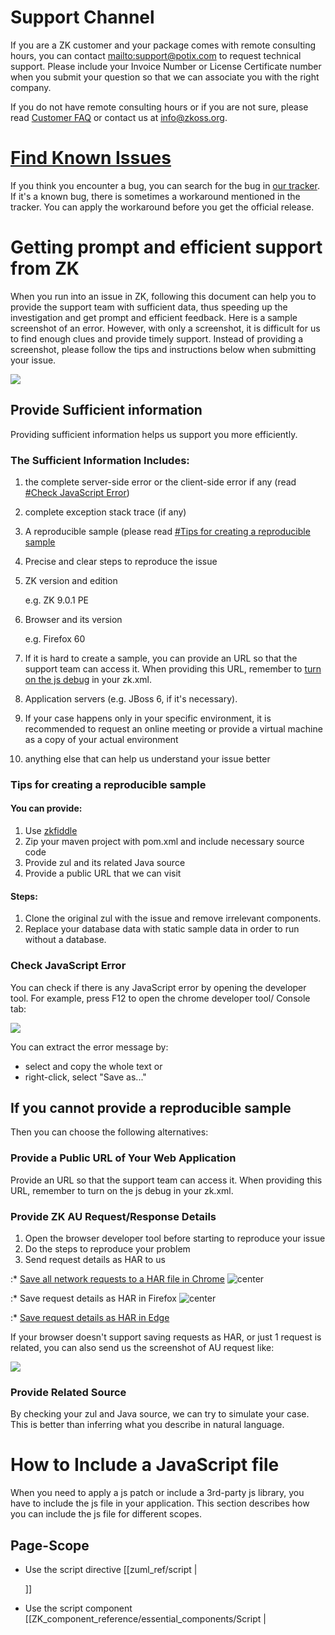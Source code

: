 # Support Channel

If you are a ZK customer and your package comes with remote consulting
hours, you can contact
[mailto:support@potix.com](mailto:support@potix.com) to request
technical support. Please include your Invoice Number or License
Certificate number when you submit your question so that we can
associate you with the right company.

If you do not have remote consulting hours or if you are not sure,
please read [Customer FAQ](https://www.zkoss.org/wiki/Customers/FAQ#What_is_my_current_ZK_Package.3F)
or contact us at info@zkoss.org.

# [Find Known Issues](https://tracker.zkoss.org/issues/)

If you think you encounter a bug, you can search for the bug in [our tracker](https://tracker.zkoss.org/issues). If it's a known bug, there
is sometimes a workaround mentioned in the tracker. You can apply the
workaround before you get the official release.

# Getting prompt and efficient support from ZK

When you run into an issue in ZK, following this document can help you
to provide the support team with sufficient data, thus speeding up the
investigation and get prompt and efficient feedback. Here is a sample
screenshot of an error. However, with only a screenshot, it is difficult
for us to find enough clues and provide timely support. Instead of
providing a screenshot, please follow the tips and instructions below
when submitting your issue.

![](ZK_MeetRpoblem01.png)

## Provide Sufficient information

Providing sufficient information helps us support you more efficiently.

### The Sufficient Information Includes:

1.  the complete server-side error or the client-side error if any (read
    [\#Check JavaScript Error](#Check_JavaScript_Error))
2.  complete exception stack trace (if any)
3.  A reproducible sample (please read [\#Tips for creating a reproducible sample](#Tips_for_creating_a_reproducible_sample)
4.  Precise and clear steps to reproduce the issue
5.  ZK version and edition
      
    e.g. ZK 9.0.1 PE
6.  Browser and its version
      
    e.g. Firefox 60
7.  If it is hard to create a sample, you can provide an URL so that the
    support team can access it. When providing this URL, remember to
    [turn on the js debug]({{site.baseurl}}/zk_config_ref/the_client_config_element/the_debug_js_element)
    in your zk.xml.
8.  Application servers (e.g. JBoss 6, if it's necessary).
9.  If your case happens only in your specific environment, it is
    recommended to request an online meeting or provide a virtual
    machine as a copy of your actual environment
10. anything else that can help us understand your issue better

### Tips for creating a reproducible sample

#### You can provide:

1.  Use [zkfiddle](http://zkfiddle.org)
2.  Zip your maven project with pom.xml and include necessary source
    code
3.  Provide zul and its related Java source
4.  Provide a public URL that we can visit

#### Steps:

1.  Clone the original zul with the issue and remove irrelevant
    components.
2.  Replace your database data with static sample data in order to run
    without a database.

### Check JavaScript Error

You can check if there is any JavaScript error by opening the developer
tool. For example, press F12 to open the chrome developer tool/ Console
tab:

![](chrome-js-error.png)

You can extract the error message by:

- select and copy the whole text or
- right-click, select "Save as..."

## If you cannot provide a reproducible sample

Then you can choose the following alternatives:

### Provide a Public URL of Your Web Application

Provide an URL so that the support team can access it. When providing
this URL, remember to turn on the js debug in your zk.xml.

### Provide ZK AU Request/Response Details

1.  Open the browser developer tool before starting to reproduce your
    issue
2.  Do the steps to reproduce your problem
3.  Send request details as HAR to us

:\* [Save all network requests to a HAR file in Chrome](https://developers.google.com/web/tools/chrome-devtools/network/reference#save-as-har)
![ center](save-har-chrome.png " center")

:\* Save request details as HAR in Firefox ![ center](save-har-firefox.png " center")

:\* [Save request details as HAR in Edge](https://docs.microsoft.com/en-us/microsoft-edge/devtools-guide/network)

If your browser doesn't support saving requests as HAR, or just 1
request is related, you can also send us the screenshot of AU request
like:

![](au-request.png)

### Provide Related Source

By checking your zul and Java source, we can try to simulate your case.
This is better than inferring what you describe in natural language.

# How to Include a JavaScript file

When you need to apply a js patch or include a 3rd-party js library, you
have to include the js file in your application. This section describes
how you can include the js file for different scopes.

## Page-Scope

- Use the script directive
  \[\[zuml_ref/script \|
  <?script?>

  \]\]
- Use the script component
  \[\[ZK_component_reference/essential_components/Script \|
  <script>

  \]\]

## Application-Scope

If you need to include a javascript file on every zul, there are 2 ways:

### By language addon

Create a `lang-addon.xml` according to [ ZK Client-side Reference/Language Definition#Language_Addon]({{site.baseurl}}/zk_client_side_ref/language_definition#Language_Addon)
and include the javascript file with <javascript>. For example:

```xml
<language-addon>
    <addon-name>patch-addon</addon-name><!-- give a meaningful name -->
    <language-name>xul/html</language-name>
    <depends>zul</depends>
    <javascript src="~./mypatch.js" />
    <javascript src="/zkpatch/mypatch2.js"/>
</language-addon>
```

- Line 4: see the next section
- Line 5: a path starting with `~./` is a [ classpath web resource path]({{site.baseurl}}/zk_dev_ref/ui_composing/include_a_page#Classpath_Web_Resource_Path)
  which is a special path supported by ZK
- Line 6: You can also link a file under your web application context
  root

#### Dependent Addon

If you override a component's widget or extend an existing component,
it's crucial to specify <depends> correctly, so that your land addon
will take effect. According to which component you override, you need to
specify the corresponding addon name. For example:

- If you override a component in zul language e.g. <button>, you specify

<depends>`zul`</depends>

- If you override a component provided by zkmax e.g. <code>
  <nav>

  </code>, you specify

<depends>`zkmax`</depends>

- If you override something about accessibility, e.g. override aria
  attribute, you specify

<depends>`za11y`</depends>

=== Use
\[\[{{site.baseurl}}/zk_config_ref/the_embed_element
\|

<embed>

\]\] ===

# How to Apply a Java Patch

When there is a bug, we provide a workaround with a Java file. Here are
the steps to apply it:

1.  Put the patched Java file in its package under your project source

e.g. `org.zkoss.zul`

1.  Compile it with your project source

Then it can override the same Java class in the ZK jar.

## Example

Got a patched `org.zkoss.bind.impl.BinderImpl`.

1.  create a package `org.zkoss.bind.impl` in your project source
2.  put `BinderImpl.java` under the package

# How to Run a Sample Maven Project

In order to narrow down the problem and eliminate differences caused by
different environments, we often send you a sample maven project that
tries to simulate and reproduce your issue. To run the project, you need
to [download maven](http://maven.apache.org/download.cgi) and
[setup](http://maven.apache.org/guides/getting-started/maven-in-five-minutes.html)
first.

1.  Run your command line interface
2.  switch to the sample project's root folder that has a `pom.xml`
3.  Start jetty server with the command below
      
    `mvn jetty:run`
4.  Visit the project's pages with your browser

If you don't know the zul's path or if the path is incorrect, just visit
<http://localhost:8080>. A browser will show a link with the correct
context path: ![](jettyRoot.png)

Click the link and it will list folders then you can navigate to find
the zul. ![](listFolder.png)

# How to get Browser Performance Profile

If you are running into a performance issue, you can first check out
[Step by Step Trouble Shooting]({{site.baseurl}}/zk_dev_ref/performance_monitoring/step_by_step_trouble_shooting)
and do a first step analysis using browser's developer tools.

## [By Chrome developer tool](https://developers.google.com/web/tools/chrome-devtools/evaluate-performance)

## [By Firefox developer tool](https://developer.mozilla.org/en-US/docs/Tools/Performance)

## [By Edge developer tool](https://docs.microsoft.com/en-us/microsoft-edge/devtools-guide/performance)
